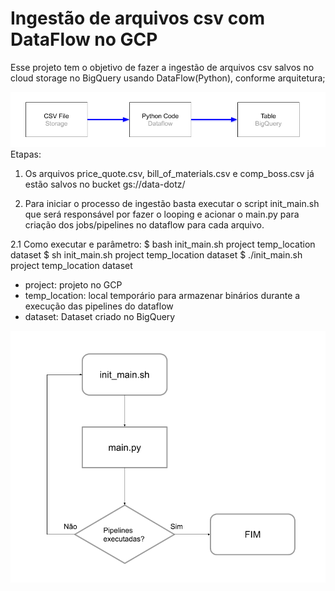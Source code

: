 # Ingestão de arquivos csv com DataFlow no GCP
Esse projeto tem o objetivo de fazer a ingestão de arquivos csv salvos no cloud storage no BigQuery usando DataFlow(Python),
conforme arquitetura;

![Alt text](img/Arquitetura.png?raw=true "Arquitetura")
Etapas:
1. Os arquivos price_quote.csv, bill_of_materials.csv e comp_boss.csv já estão salvos no bucket gs://data-dotz/

2. Para iniciar o processo de ingestão basta executar o script init_main.sh que será responsável por fazer o looping e acionar o main.py para criação dos jobs/pipelines no dataflow para cada arquivo.

2.1 Como executar e parâmetro: 
  $ bash init_main.sh project temp_location dataset
  $ sh init_main.sh project temp_location dataset
  $ ./init_main.sh project temp_location dataset
  - project: projeto no GCP
  - temp_location: local temporário para armazenar binários durante a execução das pipelines do dataflow
  - dataset: Dataset criado no BigQuery

![Alt text](img/Fluxograma.png?raw=true "Solução")

